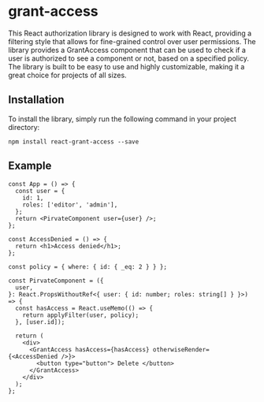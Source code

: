 # grant-access

This React authorization library is designed to work with React, providing a filtering style that allows for fine-grained control over user permissions. The library provides a GrantAccess component that can be used to check if a user is authorized to see a component or not, based on a specified policy. The library is built to be easy to use and highly customizable, making it a great choice for projects of all sizes.

## Installation

To install the library, simply run the following command in your project directory:

```sh=
npm install react-grant-access --save
```

## Example

```ts=
const App = () => {
  const user = {
    id: 1,
    roles: ['editor', 'admin'],
  };
  return <PirvateComponent user={user} />;
};

const AccessDenied = () => {
  return <h1>Access denied</h1>;
};

const policy = { where: { id: { _eq: 2 } } };

const PirvateComponent = ({
  user,
}: React.PropsWithoutRef<{ user: { id: number; roles: string[] } }>) => {
  const hasAccess = React.useMemo(() => {
    return applyFilter(user, policy);
  }, [user.id]);

  return (
    <div>
      <GrantAccess hasAccess={hasAccess} otherwiseRender={<AccessDenied />}>
        <button type="button"> Delete </button>
      </GrantAccess>
    </div>
  );
};
```
